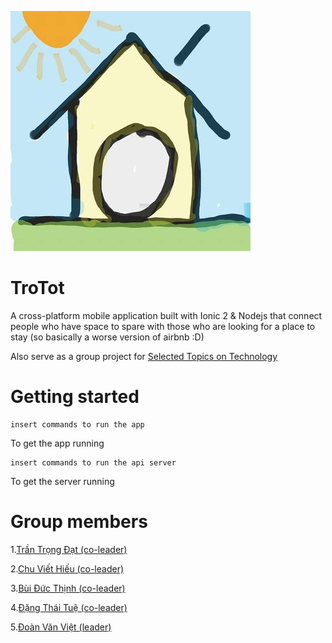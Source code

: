 ![TroTot](logo.jpg)

TroTot
=============

A cross-platform mobile application built with Ionic 2 & Nodejs that connect people who have space to spare with those who are looking for a place to stay (so basically a worse version of airbnb :D)

Also serve as a group project for [Selected Topics on Technology](http://uet.vnu.edu.vn/~tqlong/2017tech/)


Getting started
=============

```
insert commands to run the app
```
To get the app running

```
insert commands to run the api server
```
To get the server running


Group members
=============

1.[Trần Trọng Đạt (co-leader)](https://github.com/trongdat3011)

2.[Chu Viết Hiếu (co-leader)](https://github.com/hieua1)

3.[Bùi Đức Thịnh (co-leader)](https://github.com/thinh2)

4.[Đặng Thái Tuệ (co-leader)](https://github.com/meodorewan)

5.[Đoàn Văn Việt (leader)](https://github.com/vietdoan)




